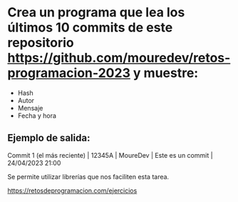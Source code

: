 # Crea un programa que lea los últimos 10 commits de este repositorio https://github.com/mouredev/retos-programacion-2023 y muestre:

-   Hash
-   Autor
-   Mensaje
-   Fecha y hora

## Ejemplo de salida:

Commit 1 (el más reciente) | 12345A | MoureDev | Este es un commit | 24/04/2023 21:00

Se permite utilizar librerías que nos faciliten esta tarea.

https://retosdeprogramacion.com/ejercicios

